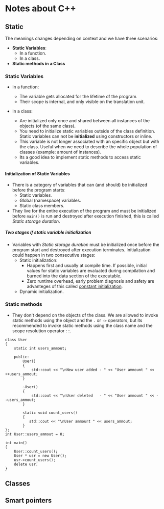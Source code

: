 # Notes about C++

## Static
The meanings changes depending on context and we have three scenarios:
- **Static Variables**: 
	- In a function.
	- In a class.
- **Static methods in a Class**

### Static Variables
- In a function:
	- The variable gets allocated for the lifetime of the program. 
	- Their scope is internal, and only visible on the translation unit.

- In a class:
	- Are initialized only once and shared between all instances of the objects (of the same class). 
	- You need to initialize static variables outside of the class definition. Static variables can not be **initialized** using constructors or inline.
	- This variable is not longer associated with an specific object but with the class. Useful when we need to describe the whole population of classes (example: amount of instances).
	- Its a good idea to implement static methods to access static variables.

#### Initialization of Static Variables
- There is a category of variables that can (and should) be initialized before the program starts:
	- Static variables.
	- Global (namespace) variables.
	- Static class members.
- They live for the entire execution of the program and must be initialized before `main()` is run and destroyed after execution finished, this is called *Static storage duration*.

##### Two stages if static variable initialization
- Variables  with *Static storage duration* must be initialized once before the program start and destroyed after execution terminates. Initialization could happen in two consecutive stages:
	- Static initialization:
		- Happens first and usually at compile time. If possible, initial values for static variables are evaluated during compilation and burned into the data section of the executable.
		- Zero runtime overhead, early problem diagnosis and safety are advanteges of this called [constant initialization](https://en.cppreference.com/w/cpp/language/constant_initialization).
	- Dynamic initialization.



### Static methods
- They don't depend on the objects of the class. We are allowed to invoke static methods using the object and the `.` or `->` operators, but its recommended to invoke static methods using the class name and the scope resolution operator `::`.

```
class User
{
    static int users_ammout;
      
    public:
        User()
        {
            std::cout << "\nNew user added - " << "User ammount " << ++users_ammout;
        }
          
        ~User()
        {
            std::cout << "\nUser deleted   - " << "User ammount " << --users_ammout;
        }
        
        static void count_users()
        {
           std::cout << "\nUser ammount " << users_ammout;
        }
};
int User::users_ammout = 0;
  
int main()
{
    User::count_users();
    User * usr = new User();
    usr->count_users();
    delete usr;
}
```
## Classes


## Smart pointers
